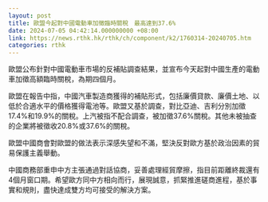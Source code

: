 ```yaml
---
layout: post
title: 歐盟今起對中國電動車加徵臨時關稅　最高達到37.6%
date: 2024-07-05 04:42:14.000000000 +08:00
link: https://news.rthk.hk/rthk/ch/component/k2/1760314-20240705.htm
categories: rthk
---
```


歐盟公布針對中國電動車市場的反補貼調查結果，並宣布今天起對中國生產的電動車加徵高額臨時關稅，為期四個月。

歐盟在報告中指，中國汽車製造商獲得的補貼形式，包括廉價貸款、廉價土地、以低於合適水平的價格獲得電池等。歐盟又基於調查，對比亞迪、吉利分別加徵17.4%和19.9%的關稅。上汽被指不配合調查，被加徵37.6%關稅。其他未被抽查的企業將被徵收20.8%或37.6%的關稅。

歐盟中國商會對歐盟的做法表示深感失望和不滿，堅決反對歐方基於政治因素的貿易保護主義舉動。

中國商務部重申中方主張通過對話協商，妥善處理經貿摩擦，指目前距離終裁還有4個月窗口期。希望歐方同中方相向而行，展現誠意，抓緊推進磋商進程，基於事實和規則，盡快達成雙方均可接受的解決方案。
